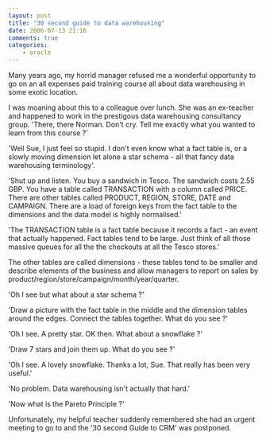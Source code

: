 ```yaml
---
layout: post
title: "30 second guide to data warehousing"
date: 2006-07-13 21:16
comments: true
categories:
    - oracle
---
```

Many years ago, my horrid manager refused me a wonderful opportunity to go on an all expenses paid training course all about data warehousing in some exotic location.

I was moaning about this to a colleague over lunch. She was an ex-teacher and happened to work in the prestigous data warehousing consultancy group.
'There, there Norman. Don't cry. Tell me exactly what you wanted to learn from this course ?'

'Well Sue, I just feel so stupid. I don't even know what a fact table is, or a slowly moving dimension let alone a star schema - all that fancy data warehousing terminology'.

'Shut up and listen. You buy a sandwich in Tesco. The sandwich costs 2.55 GBP. You have a table called TRANSACTION with a column called PRICE. There are other tables called PRODUCT, REGION, STORE, DATE and CAMPAIGN. There are a load of foreign keys from the fact table to the dimensions and the data model is highly normalised.'

'The TRANSACTION table is a fact table because it records a fact - an event that actually happened. Fact tables tend to be large. Just think of all those massive queues for all the the checkouts at all the Tesco stores.'

The other tables are called dimensions - these tables tend to be smaller and describe elements of the business and allow managers to report on sales by product/region/store/campaign/month/year/quarter.

'Oh I see but what about a star schema ?'

'Draw a picture with the fact table in the middle and the dimension tables around the edges. Connect the tables together. What do you see ?'

'Oh I see. A pretty star. OK then. What about a snowflake ?'

'Draw 7 stars and join them up. What do you see ?'

'Oh I see. A lovely snowflake. Thanks a lot, Sue. That really has been very useful.'

'No problem. Data warehousing isn't actually that hard.'

'Now what is the Pareto Principle ?'

Unfortunately, my helpful teacher suddenly remembered she had an urgent meeting to go to and the '30 second Guide to CRM' was postponed.
